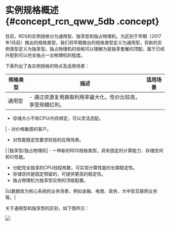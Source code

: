 # 实例规格概述 {#concept_rcn_qww_5db .concept}

目前，RDS的实例规格分为通用型、独享型和独占物理机。为区别于早期（2017年1月前）推出的规格类型，我们将早期推出的规格类型定义为通用型，将新的实例类型定义为独享型。独占物理机的规格可以理解为是独享套餐的顶配，属于已经升配到可以完全独占一台物理机的程度。

下表列出了各实例规格的特点及适用场景：

|规格类型|描述|适用场景|
|----|--|----|
|通用型| -   通过资源复用换取利用率最大化，性价比较高，享受规模红利。
-   存储大小不和CPU/内存绑定，可以灵活选配。

 | -   对价格敏感的客户。
-   对性能稳定性要求较低的应用场景。

 |
|独享型/独占物理机| -   一种新的RDS规格类型，具有固定的计算能力、存储空间和IO性能。
-   分配完全独享的CPU线程核数，可实现计算性能的长期稳定性。
-   存储空间是固定预留的，可提供更高的稳定性。
-   独占物理机为独享型实例的顶级配置。

 |以数据库为核心系统的业务场景，例如金融、电商、政务、大中型互联网业务等。|

关于通用型和独享型的区别，如下图所示：

![](http://static-aliyun-doc.oss-cn-hangzhou.aliyuncs.com/assets/img/7791/1370_zh-CN.png)

